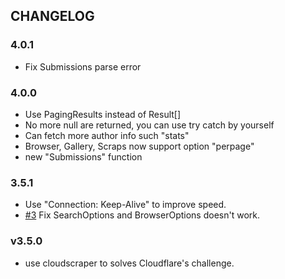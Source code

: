 ## CHANGELOG

### 4.0.1
- Fix Submissions parse error

### 4.0.0
- Use PagingResults instead of Result[]
- No more null are returned, you can use try catch by yourself
- Can fetch more author info such "stats"
- Browser, Gallery, Scraps now support option "perpage"
- new "Submissions" function

### 3.5.1
- Use "Connection: Keep-Alive" to improve speed.
- [#3](https://github.com/recallfuture/furaffinity-api/issues/3) Fix SearchOptions and BrowserOptions doesn't work.

### v3.5.0
- use cloudscraper to solves Cloudflare's challenge.
